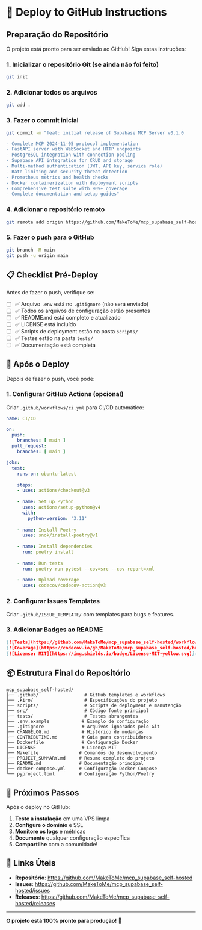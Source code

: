 # 🚀 Deploy to GitHub Instructions

## Preparação do Repositório

O projeto está pronto para ser enviado ao GitHub! Siga estas instruções:

### 1. Inicializar o repositório Git (se ainda não foi feito)

```bash
git init
```

### 2. Adicionar todos os arquivos

```bash
git add .
```

### 3. Fazer o commit inicial

```bash
git commit -m "feat: initial release of Supabase MCP Server v0.1.0

- Complete MCP 2024-11-05 protocol implementation
- FastAPI server with WebSocket and HTTP endpoints  
- PostgreSQL integration with connection pooling
- Supabase API integration for CRUD and storage
- Multi-method authentication (JWT, API key, service role)
- Rate limiting and security threat detection
- Prometheus metrics and health checks
- Docker containerization with deployment scripts
- Comprehensive test suite with 90%+ coverage
- Complete documentation and setup guides"
```

### 4. Adicionar o repositório remoto

```bash
git remote add origin https://github.com/MakeToMe/mcp_supabase_self-hosted.git
```

### 5. Fazer o push para o GitHub

```bash
git branch -M main
git push -u origin main
```

## 📋 Checklist Pré-Deploy

Antes de fazer o push, verifique se:

- [ ] ✅ Arquivo `.env` está no `.gitignore` (não será enviado)
- [ ] ✅ Todos os arquivos de configuração estão presentes
- [ ] ✅ README.md está completo e atualizado
- [ ] ✅ LICENSE está incluído
- [ ] ✅ Scripts de deployment estão na pasta `scripts/`
- [ ] ✅ Testes estão na pasta `tests/`
- [ ] ✅ Documentação está completa

## 🔧 Após o Deploy

Depois de fazer o push, você pode:

### 1. Configurar GitHub Actions (opcional)

Criar `.github/workflows/ci.yml` para CI/CD automático:

```yaml
name: CI/CD

on:
  push:
    branches: [ main ]
  pull_request:
    branches: [ main ]

jobs:
  test:
    runs-on: ubuntu-latest
    
    steps:
    - uses: actions/checkout@v3
    
    - name: Set up Python
      uses: actions/setup-python@v4
      with:
        python-version: '3.11'
    
    - name: Install Poetry
      uses: snok/install-poetry@v1
    
    - name: Install dependencies
      run: poetry install
    
    - name: Run tests
      run: poetry run pytest --cov=src --cov-report=xml
    
    - name: Upload coverage
      uses: codecov/codecov-action@v3
```

### 2. Configurar Issues Templates

Criar `.github/ISSUE_TEMPLATE/` com templates para bugs e features.

### 3. Adicionar Badges ao README

```markdown
[![Tests](https://github.com/MakeToMe/mcp_supabase_self-hosted/workflows/CI/badge.svg)](https://github.com/MakeToMe/mcp_supabase_self-hosted/actions)
[![Coverage](https://codecov.io/gh/MakeToMe/mcp_supabase_self-hosted/branch/main/graph/badge.svg)](https://codecov.io/gh/MakeToMe/mcp_supabase_self-hosted)
[![License: MIT](https://img.shields.io/badge/License-MIT-yellow.svg)](https://opensource.org/licenses/MIT)
```

## 📦 Estrutura Final do Repositório

```
mcp_supabase_self-hosted/
├── .github/                 # GitHub templates e workflows
├── .kiro/                   # Especificações do projeto
├── scripts/                 # Scripts de deployment e manutenção
├── src/                     # Código fonte principal
├── tests/                   # Testes abrangentes
├── .env.example            # Exemplo de configuração
├── .gitignore              # Arquivos ignorados pelo Git
├── CHANGELOG.md            # Histórico de mudanças
├── CONTRIBUTING.md         # Guia para contribuidores
├── Dockerfile              # Configuração Docker
├── LICENSE                 # Licença MIT
├── Makefile               # Comandos de desenvolvimento
├── PROJECT_SUMMARY.md     # Resumo completo do projeto
├── README.md              # Documentação principal
├── docker-compose.yml     # Configuração Docker Compose
└── pyproject.toml         # Configuração Python/Poetry
```

## 🎯 Próximos Passos

Após o deploy no GitHub:

1. **Teste a instalação** em uma VPS limpa
2. **Configure o domínio** e SSL
3. **Monitore os logs** e métricas
4. **Documente** qualquer configuração específica
5. **Compartilhe** com a comunidade!

## 🔗 Links Úteis

- **Repositório**: https://github.com/MakeToMe/mcp_supabase_self-hosted
- **Issues**: https://github.com/MakeToMe/mcp_supabase_self-hosted/issues
- **Releases**: https://github.com/MakeToMe/mcp_supabase_self-hosted/releases

---

**O projeto está 100% pronto para produção!** 🚀